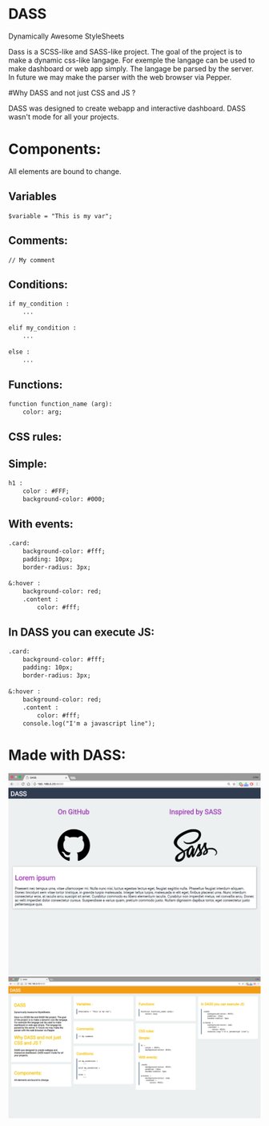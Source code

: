 # DASS
Dynamically Awesome StyleSheets


Dass is a SCSS-like and SASS-like project. The goal of the project is to make a dynamic css-like langage. For exemple the langage can be used to make dashboard or web app simply. The langage be parsed by the server. In future we may make the parser with the web browser via Pepper. 


#Why DASS and not just CSS and JS ?

DASS was designed to create webapp and interactive dashboard. DASS wasn't mode for all your projects.

# Components:

All elements are bound to change.

## Variables 

```
$variable = "This is my var";
```

## Comments:
```
// My comment
```

## Conditions:

```
if my_condition :
    ...

elif my_condition :
    ...

else :
    ...

```

## Functions:

```
function function_name (arg):
    color: arg;
```

## CSS rules:

## Simple:

```
h1 :
    color : #FFF;
    background-color: #000;

```

## With events:

```
.card:
    background-color: #fff;
    padding: 10px;
    border-radius: 3px;

&:hover :
    background-color: red;
    .content :
        color: #fff;
```

## In DASS you can execute JS:

```
.card:
    background-color: #fff;
    padding: 10px;
    border-radius: 3px;

&:hover :
    background-color: red;
    .content :
        color: #fff;
    console.log("I'm a javascript line");
```

# Made with DASS:

![screenshot](https://raw.githubusercontent.com/JulesMichael/DASS/master/screen.png)
![screenshot](https://raw.githubusercontent.com/JulesMichael/DASS/master/screen-2.png)